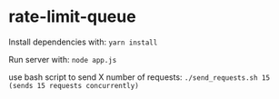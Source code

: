 # rate-limit-queue

Install dependencies with:
`yarn install`

Run server with:
`node app.js`

use bash script to send X number of requests:
`./send_requests.sh 15 (sends 15 requests concurrently)`
